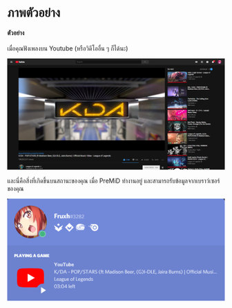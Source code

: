 # ภาพตัวอย่าง

#### ตัวอย่าง

เมื่อคุณฟังเพลงบน Youtube \(หรือวิดีโออื่น ๆ ก็ได้นะ\)

![YouTube](../../.gitbook/assets/yt_example.PNG)

  
และนี่คือสิ่งที่เกิดขึ้นบนสถานะของคุณ เมื่อ PreMiD ทำงานอยู่ และสามารถรับข้อมูลจากเบราว์เซอร์ของคุณ

![Discord RPC](../../.gitbook/assets/discord_rpc_example2.PNG)

